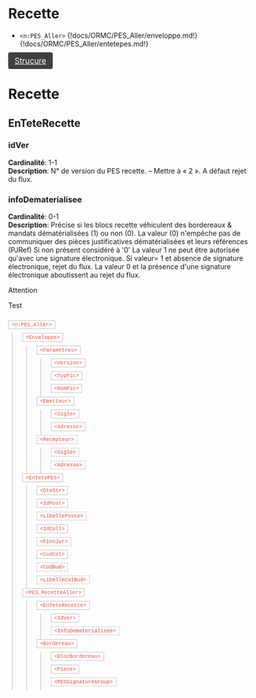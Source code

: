 # Recette
- `<n:PES_Aller>`
{!docs/ORMC/PES_Aller/enveloppe.md!}
{!docs/ORMC/PES_Aller/entetepes.md!}

<a style="background-color:#404040;color:white;border: 1px solid transparent;padding: 0.375rem 0.75rem;font-size: 1rem;line-height: 1.5;border-radius: 0.25rem;" href="#recette">Strucure</a>


# Recette

## EnTeteRecette
### idVer
**Cardinalité**: 1-1<br>
**Description**:	N° de version du PES recette. – Mettre à « 2 ». A défaut rejet du flux.
### infoDematerialisee
**Cardinalité**: 0-1<br>
**Description**:	Précise si les blocs recette véhiculent des bordereaux & mandats dématérialisées (1) ou non (0).
La valeur (0) n'empêche pas de communiquer des pièces justificatives dématérialisées et leurs références (PJRef)
Si non présent considéré à '0'
La valeur 1 ne peut être autorisée qu'avec une signature électronique. Si valeur= 1 et absence de signature électronique, rejet du flux.
La valeur 0 et la présence d'une signature électronique aboutissent au rejet du flux.

<div class="admonition attention">
    <p class="fisrt admonition-title">Attention</p>
    <p class="last">Test</p>
</div>

<style>
    .tree a {
        color: #E74C3C;
        text-decoration: none;
        padding: 2px 6px;
        font-family: SFMono-Regular, Menlo, Monaco, Consolas, Liberation Mono, Courier New, Courier, monospace;
        max-width: 100%;
        background: #fff;
        border: 1px solid #c2c2c2;
        font-size: 75%;
        margin: 8px 0;
        display: inline-block;
    }

    .tree a[title="facultatif"] {
        border-style: dashed;
        border-color: #bdbdbd;
        background: #fafafa;
    }


    .tree div a:first-child {
        margin: 0 0 8px 0;
        display: inline-block;
    }

    .tree div:first-child {
        padding-bottom: 8px;
    }

    .tree a:hover {
        color: #e77a6e;
        text-decoration: none;
    }

    .tree a::before {
        content: "<";
    }

    .tree a::after {
        content: ">";
    }

    .tree div {
        margin: 0px 8px 0px 8px;
        border-left: solid 1px rgb(185, 185, 185);
        padding-left: 20px;
    }
</style>

<div class="tree">
    <a href="#">n:PES_Aller</a>
    <div>
        <a href="#">Enveloppe</a>
        <div>
            <a href="#">Parametres</a>
            <div>
                <a href="#">Version</a>
            </div>
            <div>
                <a href="#">TypFic</a>
            </div>
            <div>
                <a href="#">NomFic</a>
            </div>
        </div>
        <div>
            <a href="#">Emetteur</a>
            <div>
                <a href="#">Sigle</a>
            </div>
            <div>
                <a href="#">Adresse</a>
            </div>
        </div>
        <div>
            <a href="#" title="facultatif">Recepteur</a>
            <div>
                <a href="#" title="facultatif">Sigle</a>
            </div>
            <div>
                <a href="#" title="facultatif">Adresse</a>
            </div>
        </div>
    </div>
    <div>
        <a href="#">EnTetePES</a>
        <div>
            <a href="#">DteStr</a>
        </div>
        <div>
            <a href="#">IdPost</a>
        </div>
        <div>
            <a href="#" title="facultatif">LibellePoste</a>
        </div>
        <div>
            <a href="#">IdColl</a>
        </div>
        <div>
            <a href="#" title="facultatif">FinnJur</a>
        </div>
        <div>
            <a href="#">CodCol</a>
        </div>
        <div>
            <a href="#" title="facultatif">CodBud</a>
        </div>
        <div>
            <a href="#" title="facultatif">LibelleColBud</a>
        </div>
    </div>
    <div>
        <a href="#">PES_RecetteAller</a>
        <div>
            <a href="#">EnTeteRecette</a>
            <div>
                <a href="#">IdVer</a>
            </div>
            <div>
                <a href="#" title="facultatif">InfoDematerialisee</a>
            </div>
        </div>
        <div>
            <a href="#">Bordereau</a>
            <div>
                <a href="#">BlocBordereau</a>
            </div>
            <div>
                <a href="#">Piece</a>
            </div>
            <div>
                <a href="#" title="facultatif">PESSignatureGroup</a>
            </div>
        </div>
    </div>
</div>
